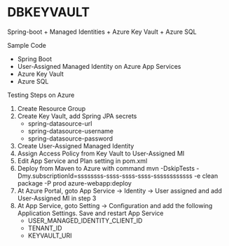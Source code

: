 # DBKEYVAULT
Spring-boot + Managed Identities + Azure Key Vault + Azure SQL

Sample Code
- Spring Boot
- User-Assigned Managed Identity on Azure App Services
- Azure Key Vault
- Azure SQL


Testing Steps on Azure
1. Create Resource Group
2. Create Key Vault, add Spring JPA secrets
    - spring-datasource-url
    - spring-datasource-username
    - spring-datasource-password
3. Create User-Assigned Managed Identity
4. Assign Access Policy from Key Vault to User-Assigned MI
5. Edit App Service and Plan setting in pom.xml
6. Deploy from Maven to Azure with command
    mvn -DskipTests -Dmy.subscriptionId=ssssssss-ssss-ssss-ssss-ssssssssssss  -e clean package -P prod azure-webapp:deploy
7. At Azure Portal, goto App Service -> Identity -> User assigned and add User-Assigned MI in step 3
8. At App Service, goto Setting -> Configuration and add the following Application Settings. Save and restart App Service
    - USER_MANAGED_IDENTITY_CLIENT_ID
    - TENANT_ID
    - KEYVAULT_URI
